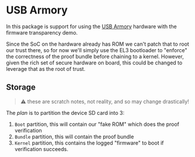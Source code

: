 USB Armory
==========

In this package is support for using the
[USB Armory](https://inversepath.com/usbarmory.html) hardware with the firmware
transparency demo.

Since the SoC on the hardware already has ROM we can't patch that to root our
trust there, so for now we'll simply use the EL3 bootloader to "enforce" the
correctness of the proof bundle before chaining to a kernel. However, given the
rich set of secure hardware on board, this could be changed to leverage that as
the root of trust.

Storage
-------

> :warning: these are scratch notes, not reality, and so may change drastically!

The _plan_ is to partition the device SD card into 3:
1. `Boot` partition, this will contain our "fake ROM" which does the proof verification
2. `Bundle` partition, this will contain the proof bundle
3. `Kernel` partition, this contains the logged "firmware" to boot if verification succeeds.
